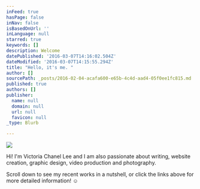```yaml
---
inFeed: true
hasPage: false
inNav: false
isBasedOnUrl: ''
inLanguage: null
starred: true
keywords: []
description: Welcome
datePublished: '2016-03-07T14:16:02.504Z'
dateModified: '2016-03-07T14:15:55.294Z'
title: "Hello, it's me. "
author: []
sourcePath: _posts/2016-02-04-acafa600-e65b-4c4d-aad4-05f0ee1fc815.md
published: true
authors: []
publisher:
  name: null
  domain: null
  url: null
  favicon: null
_type: Blurb

---
```

![](https://s3-us-west-2.amazonaws.com/the-grid-img/p/9261e888676be5fc921d2bf468a17a256404b7dd.jpg)

Hi! I'm Victoria Chanel Lee and I am also passionate about writing, website creation, graphic design, video production and photography.

Scroll down to see my recent works in a nutshell, or click the links above for more detailed information! ☺